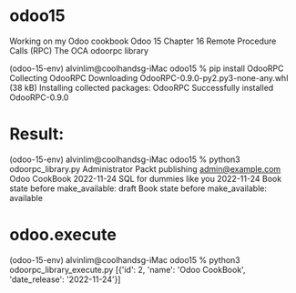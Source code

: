 # odoo15
Working on my Odoo cookbook
Odoo 15 Chapter 16 Remote Procedure Calls (RPC)
The OCA odoorpc library

(odoo-15-env) alvinlim@coolhandsg-iMac odoo15 % 
pip install OdooRPC
Collecting OdooRPC
  Downloading OdooRPC-0.9.0-py2.py3-none-any.whl (38 kB)
Installing collected packages: OdooRPC
Successfully installed OdooRPC-0.9.0

# Result:
(odoo-15-env) alvinlim@coolhandsg-iMac odoo15 % 
python3 odoorpc_library.py
Administrator
Packt publishing
admin@example.com
Odoo CookBook 2022-11-24
SQL for dummies like you 2022-11-24
Book state before make_available: draft
Book state before make_available: available

# odoo.execute
(odoo-15-env) alvinlim@coolhandsg-iMac odoo15 % 
python3 odoorpc_library_execute.py
[{'id': 2, 'name': 'Odoo CookBook', 'date_release': '2022-11-24'}]